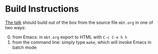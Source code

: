 Build Instructions
==================

[The talk](http://tharte.github.io/mbt/mbt.html) should build out of the box from the
source file `mbt.org` in one of two ways:

0. from Emacs: in `mbt.org` export to HTML with `C-c C-e h h`
0. from the command line: simply type `make`, which will invoke Emacs in batch mode
